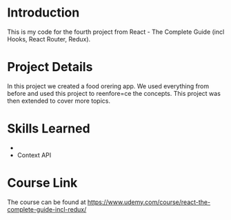# Introduction
This is my code for the fourth project from React - The Complete Guide (incl Hooks, React Router, Redux). 

# Project Details
In this project we created a food orering app. We used everything from before and used this project to reenfore=ce the concepts.
This project was then extended to cover more topics. 

# Skills Learned
-
- Context API
# Course Link
The course can be found at https://www.udemy.com/course/react-the-complete-guide-incl-redux/
